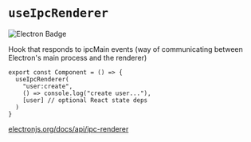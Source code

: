 # `useIpcRenderer`

![Electron Badge](https://img.shields.io/badge/-Electron-turquoise)

Hook that responds to ipcMain events (way of communicating between Electron's main process and the renderer)

```tsx
export const Component = () => {
  useIpcRenderer(
    "user:create",
    () => console.log("create user..."),
    [user] // optional React state deps
  )
}
```

[electronjs.org/docs/api/ipc-renderer](https://www.electronjs.org/docs/api/ipc-renderer)
